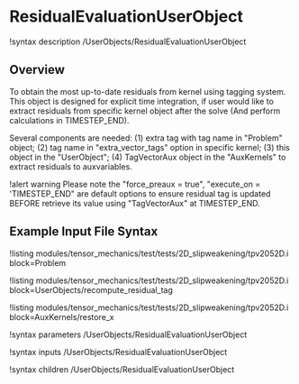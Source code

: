 # ResidualEvaluationUserObject

!syntax description /UserObjects/ResidualEvaluationUserObject

## Overview

To obtain the most up-to-date residuals from kernel using tagging system. This object is designed for explicit time integration, if user would like to extract residuals from specific kernel object after the solve (And perform calculations in TIMESTEP_END). 

Several components are needed: (1) extra tag with tag name in "Problem" object; (2) tag name in "extra_vector_tags" option in specific kernel; (3) this object in the "UserObject"; (4) TagVectorAux object in the "AuxKernels" to extract residuals to auxvariables.

!alert warning
Please note the "force_preaux = true", "execute_on = 'TIMESTEP_END" are default options to ensure residual tag is updated BEFORE retrieve its value using "TagVectorAux" at TIMESTEP_END.

## Example Input File Syntax

!listing modules/tensor_mechanics/test/tests/2D_slipweakening/tpv2052D.i block=Problem

!listing modules/tensor_mechanics/test/tests/2D_slipweakening/tpv2052D.i block=UserObjects/recompute_residual_tag

!listing modules/tensor_mechanics/test/tests/2D_slipweakening/tpv2052D.i block=AuxKernels/restore_x

!syntax parameters /UserObjects/ResidualEvaluationUserObject

!syntax inputs /UserObjects/ResidualEvaluationUserObject

!syntax children /UserObjects/ResidualEvaluationUserObject
